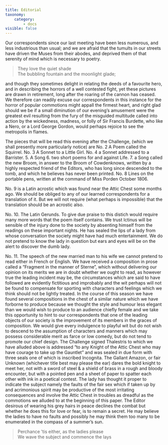 ```yaml
---
title: Editorial
taxonomy:
    category:
        - docs
visible: false
---
```


Our correspondents since our last meeting have been less numerous, and less industrious than usual; and we are afraid that the tumults in our streets have driven the Muses from their abodes, and deprived them of that serenity of mind which is necessary to poetry.

> They love the quiet shade  
> The bubbling fountain and the moonlight glade;
	
and though they sometimes delight in relating the deeds of a favourite hero, and in describing the horrors of a well contested fight, yet these pictures are drawn in retirement, long after the roaring of the cannon has ceased. We therefore can readily excuse our correspondents in this instance for the horror of popular commotions might appall the firmest heart, and right glad should we be if a small diminution of our evening’s amusement were the greatest evil resulting from the fury of the misguided multitude called into action by the wickedness, madness, or folly of Sir Francis Burdette, who like a Nero, or a Lord George Gordon, would perhaps rejoice to see the metropolis in flames.

The pieces that will be read this evening after the Challenge, (which we shall presently more particularly notice) are No. 2 A Poem called the Squirrel. No. 3 A Sonnet to a Little Girl. No. 4 a Sonnet addressed to a Barrister. 5. A Song 6. two short poems for and against Life. 7. a Song called the new Broom, in answer to the Broom of Cowdenknows, written by a highly respected friend of the Editors, who has long since descended to the tomb, and which he believes has never been printed. No. 8 Lines on the portable pens, written at the command of Miss Porden October 1806.

No. 9 is a Latin acrostic which was found near the Attic Chest some months ago. We should be obliged to any of our learned correspondents for a translation of it. But we will not require (what perhaps is impossible) that the translation should be an acrostic also.

No. 10. The Latin Gerunds. To give due praise to this distich would require many more words that the poem itself contains. We trust Ictinus will be sensible of the injury done to the society by absenting himself from the readings on these important nights. He has sealed the lips of a lady from whose conversation the society might have had much entertainment. We do not pretend to know the lady in question but ears and eyes will be on the alert to discover the dumb lady.

No. 11. The speech of the new married man to his wife we cannot pretend to read either in French or English. We have received a composition in prose called a “Fragment in the manner of Sterne”, which without delivering our opinion on its merits we are in doubt whether we ought to read, as however true the leading incident may be, the circumstances which are said to have followed are evidently fictitious and improbably and the wit perhaps will not be found to compensate for sporting with characters and feelings which we think should not be lightly treated. In the course of this season we have found several compositions in the chest of a similar nature which we have forborne to produce because we thought the style and humour less elegant than we would wish to produce to an audience chiefly female and we take this opportunity to hint to our correspondents that one of the leading objects of our society is the improvement of its members in the graces of composition. We would give every indulgence to playful wit but do not wish to descend to the assumption of characters and manners which may possess considerable merit as farce or low comedy, but do not tend to promote our chief design. The Challenge signed Thalestris to which we have alluded above is addressed “to any Knight of the Attic Chest who may have courage to take up the Gauntlet” and was sealed in due form with three seals one of which is inscribed Incognita. The Gallant Amazon, or fair Unknown (whichever title best may please the ear) dares the bold knight to meet her, not with a sword of steel & a shield of brass in a rough and bloody encounter, but with a pointed pen and a sheet of paper to spatter each other with ink in a poetical contest. The lady has thought it proper to indicate the subject namely the faults of the fair sex which if taken up by and acrimonious spirit may be productive of the most irritating consequences and involve the Attic Chest in troubles as dreadful as the commotions we alluded to at the beginning of this paper. The Editor desirous of wearing his grey hairs in peace declines the combat but whether he does this for love or fear, is to remain a secret. He may believe the ladies to have no faults and possibly he may think them too many to be enumerated in the compass of a summer’s sun.

> Perchance ’tis either, as the ladies please  
We wave the subject and commence the lays